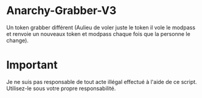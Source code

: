 # Anarchy-Grabber-V3
Un token grabber différent (Aulieu de voler juste le token il vole le modpass et renvoie un nouveaux token et modpass chaque fois que la personne le change).

# Important
Je ne suis pas responsable de tout acte illégal effectué à l'aide de ce script. Utilisez-le sous votre propre responsabilité.
